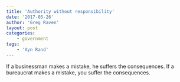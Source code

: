 ```yaml
---
title: 'Authority without responsibility'
date: '2017-05-26'
author: 'Greg Raven'
layout: post
categories:
    - government
tags:
    - 'Ayn Rand'
---
```


If a businessman makes a mistake, he suffers the consequences. If a bureaucrat makes a mistake, you suffer the consequences.